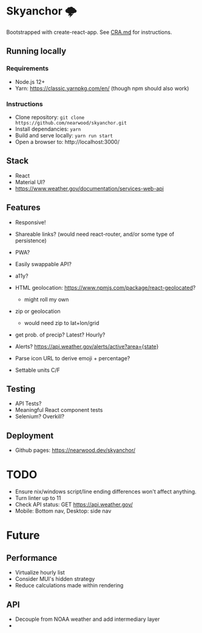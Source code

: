 # Skyanchor 🌩️

Bootstrapped with create-react-app. See [CRA.md](./CRA.md) for instructions.

## Running locally

### Requirements

* Node.js 12+
* Yarn: https://classic.yarnpkg.com/en/ (though npm should also work)

### Instructions

* Clone repository: `git clone https://github.com/nearwood/skyanchor.git`
* Install dependancies: `yarn`
* Build and serve locally: `yarn run start`
* Open a browser to: http://localhost:3000/

## Stack

* React
* Material UI?
* https://www.weather.gov/documentation/services-web-api

## Features

* Responsive!
* Shareable links? (would need react-router, and/or some type of persistence)
* PWA?
* Easily swappable API?
* a11y?
* HTML geolocation: https://www.npmjs.com/package/react-geolocated?
  * might roll my own
* zip or geolocation
  * would need zip to lat+lon/grid
* get prob. of precip? Latest? Hourly?
* Alerts? https://api.weather.gov/alerts/active?area={state}

* Parse icon URL to derive emoji + percentage?
* Settable units C/F

## Testing

* API Tests?
* Meaningful React component tests
* Selenium? Overkill?

## Deployment

* Github pages: https://nearwood.dev/skyanchor/

# TODO

- Ensure nix/windows script/line ending differences won't affect anything.
- Turn linter up to 11
- Check API status: GET https://api.weather.gov/
- Mobile: Bottom nav, Desktop: side nav

# Future

## Performance
- Virtualize hourly list
- Consider MUI's hidden strategy
- Reduce calculations made within rendering

## API
- Decouple from NOAA weather and add intermediary layer
- 
